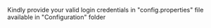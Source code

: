 Kindly provide your valid login credentials in "config.properties" file available in "Configuration" folder
